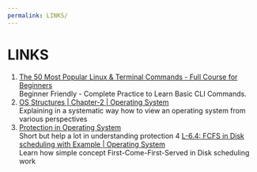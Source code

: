 ```yaml
---
permalink: LINKS/
---
```


# LINKS

1. [The 50 Most Popular Linux & Terminal Commands - Full Course for Beginners](https://youtu.be/ZtqBQ68cfJc?si=LqoYPahEYgTAx1Dl)<br>
Beginner Friendly - Complete Practice to Learn Basic CLI Commands.
2. [OS Structures | Chapter-2 | Operating System](https://youtube.com/playlist?list=PLBlnK6fEyqRgRF-FUWec-0w4yWCurLy1t&si=TSq4bdKDp5nKfym5)<br>
Explaining in a systematic way how to view an operating system from various perspectives
3. [Protection in Operating System](https://youtu.be/O_WbprDZMDw?si=ALwsFhVm-mOqC6ns)<br>
Short but help a lot in understanding protection
4 [L-6.4: FCFS in Disk scheduling with Example | Operating System](https://youtu.be/yP89YlEGCqA?si=FpqVwdZ2FTY0lOwC)<br>
Learn how simple concept First-Come-First-Served in Disk scheduling work
